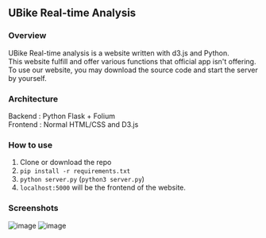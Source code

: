 ## UBike Real-time Analysis

### Overview

UBike Real-time analysis is a website written with d3.js and Python. <br>
This website fulfill and offer various functions that official app isn't offering. <br>
To use our website, you may download the source code and start the server by yourself.

### Architecture
Backend : Python Flask + Folium <br>
Frontend : Normal HTML/CSS and D3.js

### How to use

1. Clone or download the repo
2. `pip install -r requirements.txt`
3. `python server.py` (`python3 server.py`)
4. `localhost:5000` will be the frontend of the website.


### Screenshots

![image](https://github.com/user-attachments/assets/8d9aeb4c-ba38-4129-8d21-b1be7f8cfff6)
![image](https://github.com/user-attachments/assets/d53eaa23-4a0f-468b-93a0-c7f19c8e3b56)





